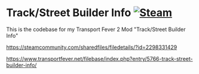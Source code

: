 # Track/Street Builder Info [![Steam](https://img.shields.io/steam/downloads/2298331429.svg?label=Steam&logo=steam)](https://steamcommunity.com/sharedfiles/filedetails/?id=2298331429)

This is the codebase for my Transport Fever 2 Mod "Track/Street Builder Info"

https://steamcommunity.com/sharedfiles/filedetails/?id=2298331429

https://www.transportfever.net/filebase/index.php?entry/5766-track-street-builder-info/
